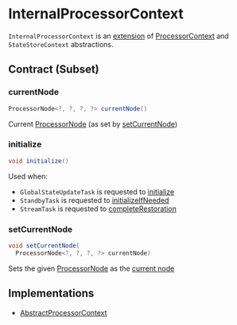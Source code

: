 # InternalProcessorContext

`InternalProcessorContext` is an [extension](#contract) of [ProcessorContext](ProcessorContext.md) and `StateStoreContext` abstractions.

## Contract (Subset)

### <span id="currentNode"> currentNode

```java
ProcessorNode<?, ?, ?, ?> currentNode()
```

Current [ProcessorNode](ProcessorNode.md) (as set by [setCurrentNode](#setCurrentNode))

### <span id="initialize"> initialize

```java
void initialize()
```

Used when:

* `GlobalStateUpdateTask` is requested to [initialize](GlobalStateUpdateTask.md#initialize)
* `StandbyTask` is requested to [initializeIfNeeded](../StandbyTask.md#initializeIfNeeded)
* `StreamTask` is requested to [completeRestoration](../StreamTask.md#completeRestoration)

### <span id="setCurrentNode"> setCurrentNode

```java
void setCurrentNode(
  ProcessorNode<?, ?, ?, ?> currentNode)
```

Sets the given [ProcessorNode](ProcessorNode.md) as the [current node](#currentNode)

## Implementations

* [AbstractProcessorContext](AbstractProcessorContext.md)
